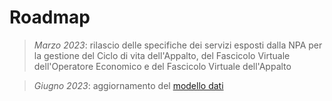 # Roadmap
> *Marzo 2023*: rilascio delle specifiche dei servizi esposti dalla NPA per la gestione del Ciclo di vita dell'Appalto, del Fascicolo Virtuale dell'Operatore Economico e del Fascicolo Virtuale dell'Appalto

> *Giugno 2023*: aggiornamento del [modello dati](/npa-fvoe/docs/modello-dati/modello-dati-npa.yaml)
